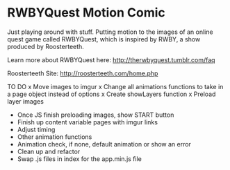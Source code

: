 RWBYQuest Motion Comic
================
Just playing around with stuff. Putting motion to the images of an online quest game called RWBYQuest, which is inspired by RWBY, a show produced by Roosterteeth.

Learn more about RWBYQuest here: 
http://therwbyquest.tumblr.com/faq

Roosterteeth Site:
http://roosterteeth.com/home.php

TO DO
x Move images to imgur
x Change all animations functions to take in a page object instead of options
x Create showLayers function
x Preload layer images
- Once JS finish preloading images, show START button
- Finish up content variable pages with imgur links
- Adjust timing
- Other animation functions
- Animation check, if none, default animation or show an error
- Clean up and refactor
- Swap .js files in index for the app.min.js file